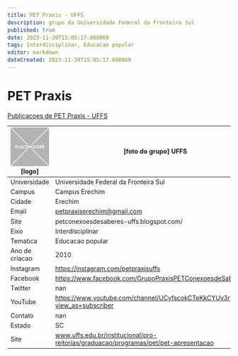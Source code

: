 ```yaml
---
title: PET Praxis - UFFS
description: grupo da Universidade Federal da Fronteira Sul
published: true
date: 2023-11-30T15:05:17.608869
tags: Interdisciplinar, Educacao popular
editor: markdown
dateCreated: 2023-11-30T15:05:17.608869
---
```


# PET Praxis

[Publicacoes de PET Praxis - UFFS](/atividade/280PETPraxisUFFS/feed)

| ![placeholder.png](/placeholder.png) [logo] | [foto do grupo] UFFS         |
| ------------------------------------------- | ------------------------------------------------- |
| Universidade                                | Universidade Federal da Fronteira Sul      |
| Campus                                      | Campus Erechim            |
| Cidade                                      | Erechim             |
| Email                                       | petpraxiserechim@gmail.com             |
| Site                                        | petconexoesdesaberes-uffs.blogspot.com/              |
| Eixo                                        | Interdisciplinar              |
| Tematica                                    | Educacao popular          |
| Ano de criacao                              | 2010        |
| Instagram                                   | https://instagram.com/petpraxisuffs         |
| Facebook                                    | https://www.facebook.com/GrupoPraxisPETConexoesdeSaberes          |
| Twitter                                     | nan           |
| YouTube                                     | https://www.youtube.com/channel/UCyfscokCTeKkCYUv3rpxmMA?view_as=subscriber           |
| Contato                                     | nan         |
| Estado                                      |  SC            |
| Site                                        | www.uffs.edu.br/institucional/pro-reitorias/graduacao/programas/pet/pet-apresentacao |

